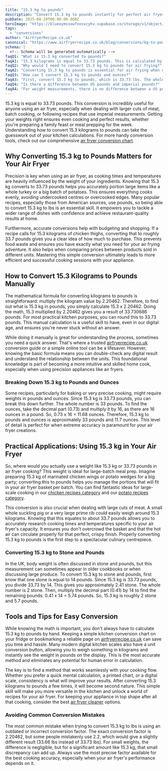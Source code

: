 ```yaml
---
title: "15.3 kg to pounds"
description: "Convert 15.3 kg to pounds instantly for perfect air fryer portions. Get easy weight conversions and cooking tips for better results every time."
pubDate: 2025-08-20T00:00:00.000Z
heroImage: "https://klueoymssxwfnxsvcyhv.supabase.co/storage/v1/object/public/Shmucket/15-3-kg-to-pounds.webp"
tags:
  - "conversions"
author: "AirFryerRecipe.co.uk"
canonical: "https://www.airfryerrecipe.co.uk/blog/conversions/kg-to-pounds/15-3-kg-to-pounds"
schema: |
  <!-- Schema will be generated automatically -->
faqQ1: "What is 15.3 kg converted to pounds?"
faqA1: "15.3 kilograms is equal to 33.73 pounds. This is calculated by multiplying the weight in kilograms by the conversion factor of 2.20462. So, 15.3 kg x 2.20462 = 33.730686 pounds, which is typically rounded to 33.73 lbs for practical use in the kitchen."
faqQ2: "Why would I need to convert 15.3 kg to pounds for air frying?"
faqA2: "Converting 15.3 kg to pounds is essential for air frying when dealing with large batches or big cuts of meat. Many recipes, especially from international sources, use imperial measurements. Accurate weight ensures correct cooking times and temperatures, preventing undercooking or overcrowding your air fryer basket. This is crucial for meal prepping or cooking for a crowd."
faqQ3: "How can I convert 15.3 kg to pounds and ounces?"
faqA3: "First, convert 15.3 kg to pounds, which is 33.73 lbs. The whole number is 33 pounds. To find the ounces, take the decimal part (0.73) and multiply by 16 (since there are 16 ounces in a pound). So, 0.73 x 16 = 11.68 ounces. Therefore, 15.3 kg is approximately 33 pounds and 11.7 ounces."
faqQ4: "Is there a difference between US pounds and imperial pounds?"
faqA4: "For weight measurements, there is no difference between a US pound and an imperial pound; both are defined as exactly 0.45359237 kilograms. So, when you convert 15.3 kg to US pounds or imperial pounds, the result is the same: 33.73 pounds. This standardisation makes international recipe conversion much simpler for home cooks."
---
```

<p>15.3 kg is equal to 33.73 pounds. This conversion is incredibly useful for anyone using an air fryer, especially when dealing with larger cuts of meat, batch cooking, or following recipes that use imperial measurements. Getting your weights right ensures even cooking and perfect results, whether you're preparing a family feast or meal prepping for the week. Understanding how to convert 15.3 kilograms to pounds can take the guesswork out of your kitchen calculations. For more handy conversion tools, check out our comprehensive <a href="https://www.airfryerrecipe.co.uk/air-fryer-conversion-chart">air fryer conversion chart</a>.</p>

<h2>Why Converting 15.3 kg to Pounds Matters for Your Air Fryer</h2>
<p>Precision is key when using an air fryer, as cooking times and temperatures are heavily influenced by the weight of your ingredients. Knowing that 15.3 kg converts to 33.73 pounds helps you accurately portion large items like a whole turkey or a big batch of potatoes. This ensures everything cooks evenly, avoiding undercooked centres or overcooked edges. Many popular recipes, especially those from American sources, use pounds, so being able to convert 15.3 kg to lbs is an essential skill. It empowers you to tackle a wider range of dishes with confidence and achieve restaurant-quality results at home.</p>
<p>Furthermore, accurate conversions help with budgeting and shopping. If a recipe calls for 15.3 kilograms of chicken thighs, converting that to roughly 33.7 pounds gives you a clear idea of how much to purchase. This prevents food waste and ensures you have exactly what you need for your air frying adventure. It also helps when comparing prices between products sold in different units. Mastering this simple conversion ultimately leads to more efficient and successful cooking sessions with your appliance.</p>

<h2>How to Convert 15.3 Kilograms to Pounds Manually</h2>
<p>The mathematical formula for converting kilograms to pounds is straightforward: multiply the kilogram value by 2.20462. Therefore, to find out what is 15.3 kg in pounds, you simply calculate 15.3 x 2.20462. Doing the math, 15.3 multiplied by 2.20462 gives you a result of 33.730686 pounds. For most practical kitchen purposes, you can round this to 33.73 pounds. This manual calculation is a useful skill to have, even in our digital age, and ensures you're never stuck without an answer.</p>
<p>While doing it manually is great for understanding the process, sometimes you need a quick answer. That's where a trusted <a href="https://www.airfryerrecipe.co.uk/">airfryerrecipe.co.uk</a> conversion guide or a simple online tool can be a lifesaver. However, knowing the basic formula means you can double-check any digital result and understand the relationship between the units. This foundational knowledge is part of becoming a more intuitive and skilled home cook, especially when using precision appliances like air fryers.</p>

<h3>Breaking Down 15.3 kg to Pounds and Ounces</h3>
<p>Some recipes, particularly for baking or very precise cooking, might require weights in pounds and ounces. Since 15.3 kg is 33.73 pounds, you can break this down further. The whole number is 33 pounds. To find the ounces, take the decimal part (0.73) and multiply it by 16, as there are 16 ounces in a pound. So, 0.73 x 16 = 11.68 ounces. Therefore, 15.3 kg to pounds and ounces is approximately 33 pounds and 11.7 ounces. This level of detail is perfect for when extreme accuracy is paramount for your air fryer creations.</p>

<h2>Practical Applications: Using 15.3 kg in Your Air Fryer</h2>
<p>So, where would you actually use a weight like 15.3 kg or 33.73 pounds in air fryer cooking? This weight is ideal for large-batch meal prep. Imagine preparing 15.3 kg of marinated chicken wings or potato wedges for a big party; converting this to pounds helps you manage the portions that will fit in your air fryer basket per batch. You can find fantastic ideas for large-scale cooking in our <a href="https://www.airfryerrecipe.co.uk/recipe-category/chicken">chicken recipes category</a> and our <a href="https://www.airfryerrecipe.co.uk/recipe-category/potatoes">potato recipes category</a>.</p>
<p>This conversion is also crucial when dealing with large cuts of meat. A small whole suckling pig or a very large prime rib could easily weigh around 15.3 kilograms. Knowing that this equates to about 33.7 pounds allows you to accurately research cooking times and temperatures specific to your air fryer's capacity. It ensures you don't overcrowd the basket and that the hot air can circulate properly for that perfect, crispy finish. Properly converting 15.3 kg to pounds is the first step to a spectacular culinary centrepiece.</p>

<h3>Converting 15.3 kg to Stone and Pounds</h3>
<p>In the UK, body weight is often discussed in stone and pounds, but this measurement can sometimes appear in older cookbooks or when discussing large produce. To convert 15.3 kg to stone and pounds, first know that one stone is equal to 14 pounds. Since 15.3 kg is 33.73 pounds, you divide 33.73 by 14. This gives you approximately 2.41 stone. The whole number is 2 stone. Then, multiply the decimal part (0.41) by 14 to find the remaining pounds: 0.41 x 14 = 5.74 pounds. So, 15.3 kg is roughly 2 stone and 5.7 pounds.</p>

<h2>Tools and Tips for Easy Conversion</h2>
<p>While knowing the math is important, you don't always have to calculate 15.3 kg to pounds by hand. Keeping a simple kitchen conversion chart on your fridge or bookmarking a reliable page on <a href="https://www.airfryerrecipe.co.uk/">airfryerrecipe.co.uk</a> can save you time and hassle. Many modern digital kitchen scales also have a unit conversion button, allowing you to weigh something in kilograms and instantly see the weight in pounds on the display. This is the most accurate method and eliminates any potential for human error in calculation.</p>
<p>The key is to find a method that works seamlessly with your cooking flow. Whether you prefer a quick mental calculation, a printed chart, or a digital scale, consistency is what will improve your results. After converting 15.3 kilograms to pounds a few times, it will become second nature. This simple skill will make you more versatile in the kitchen and unlock a world of recipes for your air fryer. For keeping your appliance in top shape after all that cooking, consider the best <a href="https://www.airfryerrecipe.co.uk/air-fryer-cleaner">air fryer cleaner</a> options.</p>

<h3>Avoiding Common Conversion Mistakes</h3>
<p>The most common mistake when trying to convert 15.3 kg to lbs is using an outdated or incorrect conversion factor. The exact conversion factor is 2.20462, but some people mistakenly use 2.2, which would give a slightly different result (33.66 lbs instead of 33.73 lbs). For small weights, the difference is negligible, but for a significant amount like 15.3 kg, that small discrepancy can add up. Always use the most precise factor available for the best cooking accuracy, especially when your air fryer's performance depends on it.</p>
